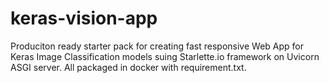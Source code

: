 # keras-vision-app
Produciton ready starter pack for creating fast responsive Web App for Keras Image Classification models suing Starlette.io framework on Uvicorn ASGI server.
All packaged in docker with requirement.txt. 
